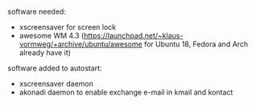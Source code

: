 software needed:
- xscreensaver for screen lock
- awesome WM 4.3 (https://launchpad.net/~klaus-vormweg/+archive/ubuntu/awesome for Ubuntu 18, Fedora and Arch already have it)

software added to autostart:
- xscreensaver daemon
- akonadi daemon to enable exchange e-mail in kmail and kontact
